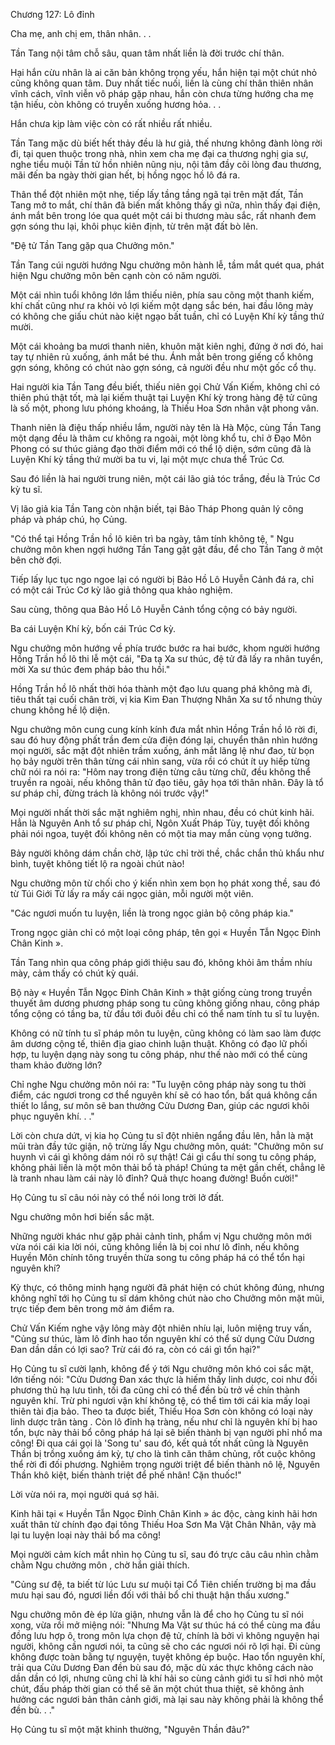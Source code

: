 




Chương 127: Lô đỉnh


Cha mẹ, anh chị em, thân nhân. . .

Tần Tang nội tâm chỗ sâu, quan tâm nhất liền là đời trước chí thân.

Hại hắn cừu nhân là ai căn bản không trọng yếu, hắn hiện tại một chút nhỏ cũng không quan tâm. Duy nhất tiếc nuối, liền là cùng chí thân thiên nhân vĩnh cách, vĩnh viễn vô pháp gặp nhau, hắn còn chưa từng hướng cha mẹ tận hiếu, còn không có truyền xuống hương hỏa. . .

Hắn chưa kịp làm việc còn có rất nhiều rất nhiều.

Tần Tang mặc dù biết hết thảy đều là hư giả, thế nhưng không đành lòng rời đi, tại quen thuộc trong nhà, nhìn xem cha mẹ đại ca thương nghị gia sự, nghe tiểu muội Tần tử hồn nhiên nũng nịu, nội tâm đầy cõi lòng đau thương, mãi đến ba ngày thời gian hết, bị hồng ngọc hồ lô đá ra.

Thân thể đột nhiên một nhẹ, tiếp lấy tầng tầng ngã tại trên mặt đất, Tần Tang mở to mắt, chí thân đã biến mất không thấy gì nữa, nhìn thấy đại điện, ánh mắt bên trong lóe qua quét một cái bi thương màu sắc, rất nhanh đem gợn sóng thu lại, khôi phục kiên định, từ trên mặt đất bò lên.

"Đệ tử Tần Tang gặp qua Chưởng môn."

Tần Tang cúi người hướng Ngu chưởng môn hành lễ, tầm mắt quét qua, phát hiện Ngu chưởng môn bên cạnh còn có năm người.

Một cái nhìn tuổi không lớn lắm thiếu niên, phía sau cõng một thanh kiếm, khí chất cũng như ra khỏi vỏ lợi kiếm một dạng sắc bén, hai đầu lông mày có không che giấu chút nào kiệt ngạo bất tuần, chỉ có Luyện Khí kỳ tầng thứ mười.

Một cái khoảng ba mươi thanh niên, khuôn mặt kiên nghị, đứng ở nơi đó, hai tay tự nhiên rủ xuống, ánh mắt bé thu. Ánh mắt bên trong giếng cổ không gợn sóng, không có chút nào gợn sóng, cả người đều như một gốc cổ thụ.

Hai người kia Tần Tang đều biết, thiếu niên gọi Chử Vấn Kiếm, không chỉ có thiên phú thật tốt, mà lại kiếm thuật tại Luyện Khí kỳ trong hàng đệ tử cũng là số một, phong lưu phóng khoáng, là Thiếu Hoa Sơn nhân vật phong vân.

Thanh niên là điệu thấp nhiều lắm, người này tên là Hà Mộc, cùng Tần Tang một dạng đều là thâm cư không ra ngoài, một lòng khổ tu, chỉ ở Đạo Môn Phong có sư thúc giảng đạo thời điểm mới có thể lộ diện, sớm cũng đã là Luyện Khí kỳ tầng thứ mười ba tu vi, lại một mực chưa thể Trúc Cơ.

Sau đó liền là hai người trung niên, một cái lão giả tóc trắng, đều là Trúc Cơ kỳ tu sĩ.

Vị lão giả kia Tần Tang còn nhận biết, tại Bảo Tháp Phong quản lý công pháp và pháp chú, họ Củng.

"Có thể tại Hồng Trần hồ lô kiên trì ba ngày, tâm tính không tệ, " Ngu chưởng môn khen ngợi hướng Tần Tang gật gật đầu, để cho Tần Tang ở một bên chờ đợi.

Tiếp lấy lục tục ngo ngoe lại có người bị Bảo Hồ Lô Huyễn Cảnh đá ra, chỉ có một cái Trúc Cơ kỳ lão giả thông qua khảo nghiệm.

Sau cùng, thông qua Bảo Hồ Lô Huyễn Cảnh tổng cộng có bảy người.

Ba cái Luyện Khí kỳ, bốn cái Trúc Cơ kỳ.

Ngu chưởng môn hướng về phía trước bước ra hai bước, khom người hướng Hồng Trần hồ lô thi lễ một cái, "Đa tạ Xa sư thúc, đệ tử đã lấy ra nhân tuyển, mời Xa sư thúc đem pháp bảo thu hồi."

Hồng Trần hồ lô nhất thời hóa thành một đạo lưu quang phá không mà đi, tiêu thất tại cuối chân trời, vị kia Kim Đan Thượng Nhân Xa sư tổ nhưng thủy chung không hề lộ diện.

Ngu chưởng môn cung cung kính kính đưa mắt nhìn Hồng Trần hồ lô rời đi, sau đó huy động phất trần đem cửa điện đóng lại, chuyển thân nhìn hướng mọi người, sắc mặt đột nhiên trầm xuống, ánh mắt lăng lệ như đao, từ bọn họ bảy người trên thân từng cái nhìn sang, vừa rồi có chút ít uy hiếp từng chữ nói ra nói ra: "Hôm nay trong điện từng câu từng chữ, đều không thể truyền ra ngoài, nếu không thân tử đạo tiêu, gây họa tới thân nhân. Đây là tổ sư pháp chỉ, đừng trách là không nói trước vậy!"

Mọi người nhất thời sắc mặt nghiêm nghị, nhìn nhau, đều có chút kinh hãi. Hẳn là Nguyên Anh tổ sư pháp chỉ, Ngôn Xuất Pháp Tùy, tuyệt đối không phải nói ngoa, tuyệt đối không nên có một tia may mắn cùng vọng tưởng.

Bảy người không dám chần chờ, lập tức chỉ trời thề, chắc chắn thủ khẩu như bình, tuyệt không tiết lộ ra ngoài chút nào!

Ngu chưởng môn từ chối cho ý kiến nhìn xem bọn họ phát xong thề, sau đó từ Túi Giới Tử lấy ra mấy cái ngọc giản, mỗi người một viên.

"Các ngươi muốn tu luyện, liền là trong ngọc giản bộ công pháp kia."

Trong ngọc giản chỉ có một loại công pháp, tên gọi « Huyền Tẫn Ngọc Đỉnh Chân Kinh ».

Tần Tang nhìn qua công pháp giới thiệu sau đó, không khỏi âm thầm nhíu mày, cảm thấy có chút kỳ quái.

Bộ này « Huyền Tẫn Ngọc Đỉnh Chân Kinh » thật giống cùng trong truyền thuyết âm dương phương pháp song tu cũng không giống nhau, công pháp tổng cộng có tầng ba, từ đầu tới đuôi đều chỉ có thể nam tính tu sĩ tu luyện.

Không có nữ tính tu sĩ pháp môn tu luyện, cũng không có làm sao làm được âm dương cộng tế, thiên địa giao chinh luận thuật. Không có đạo lữ phối hợp, tu luyện dạng này song tu công pháp, như thế nào mới có thể cùng tham khảo đường lớn?

Chỉ nghe Ngu chưởng môn nói ra: "Tu luyện công pháp này song tu thời điểm, các ngươi trong cơ thể nguyên khí sẽ có hao tổn, bất quá không cần thiết lo lắng, sư môn sẽ ban thưởng Cửu Dương Đan, giúp các ngươi khôi phục nguyên khí. . ."

Lời còn chưa dứt, vị kia họ Củng tu sĩ đột nhiên ngẩng đầu lên, hẳn là mặt mũi tràn đầy tức giận, nộ trừng lấy Ngu chưởng môn, quát: "Chưởng môn sư huynh vì cái gì không dám nói rõ sự thật! Cái gì cẩu thí song tu công pháp, không phải liền là một môn thải bổ tà pháp! Chúng ta mệt gần chết, chẳng lẽ là tranh nhau làm cái này lô đỉnh? Quả thực hoang đường! Buồn cười!"

Họ Củng tu sĩ câu nói này có thể nói long trời lở đất.

Ngu chưởng môn hơi biến sắc mặt.

Những người khác như gặp phải cảnh tỉnh, phẩm vị Ngu chưởng môn mới vừa nói cái kia lời nói, cũng không liền là bị coi như lô đỉnh, nếu không Huyền Môn chính tông truyền thừa song tu công pháp há có thể tổn hại nguyên khí?

Kỳ thực, có thông minh hạng người đã phát hiện có chút không đúng, nhưng không nghĩ tới họ Củng tu sĩ dám không chút nào cho Chưởng môn mặt mũi, trực tiếp đem bên trong mờ ám điểm ra.

Chử Vấn Kiếm nghe vậy lông mày đột nhiên nhíu lại, luôn miệng truy vấn, "Củng sư thúc, làm lô đỉnh hao tổn nguyên khí có thể sử dụng Cửu Dương Đan dần dần có lợi sao? Trừ cái đó ra, còn có cái gì tổn hại?"

Họ Củng tu sĩ cười lạnh, không để ý tới Ngu chưởng môn khó coi sắc mặt, lớn tiếng nói: "Cửu Dương Đan xác thực là hiếm thấy linh dược, coi như đối phương thủ hạ lưu tình, tối đa cũng chỉ có thể đền bù trở về chín thành nguyên khí. Trừ phi ngươi vận khí không tệ, có thể tìm tới cái kia mấy loại thiên tài địa bảo. Theo ta được biết, Thiếu Hoa Sơn còn không có loại này linh dược trân tàng . Còn lô đỉnh hạ tràng, nếu như chỉ là nguyên khí bị hao tổn, bực này thải bổ công pháp há lại sẽ biến thành bị vạn người phỉ nhổ ma công! Đi qua cái gọi là 'Song tu' sau đó, kết quả tốt nhất cũng là Nguyên Thần bị trồng xuống ám kỳ, tự cho là tình căn thâm chủng, rốt cuộc không thể rời đi đối phương. Nghiêm trọng người triệt để biến thành nô lệ, Nguyên Thần khô kiệt, biến thành triệt để phế nhân! Cặn thuốc!"

Lời vừa nói ra, mọi người quá sợ hãi.

Kinh hãi tại « Huyền Tẫn Ngọc Đỉnh Chân Kinh » ác độc, càng kinh hãi hơn xuất thân từ chính đạo đại tông Thiếu Hoa Sơn Ma Vật Chân Nhân, vậy mà lại tu luyện loại này thải bổ ma công!

Mọi người cảm kích mắt nhìn họ Củng tu sĩ, sau đó trực câu câu nhìn chằm chằm Ngu chưởng môn , chờ hắn giải thích.

"Củng sư đệ, ta biết từ lúc Lưu sư muội tại Cổ Tiên chiến trường bị ma đầu mưu hại sau đó, ngươi liền đối với thải bổ chi thuật hận thấu xương."

Ngu chưởng môn đè ép lửa giận, nhưng vẫn là để cho họ Củng tu sĩ nói xong, vừa rồi mở miệng nói: "Nhưng Ma Vật sư thúc há có thể cùng ma đầu đồng lưu hợp ô, trong môn lựa chọn đệ tử, chính là bởi vì không nguyện hại người, không cần ngươi nói, ta cũng sẽ cho các ngươi nói rõ lợi hại. Đi cùng không được toàn bằng tự nguyện, tuyệt không ép buộc. Hao tổn nguyên khí, trải qua Cửu Dương Đan đền bù sau đó, mặc dù xác thực không cách nào dần dần có lợi, nhưng cũng chỉ là khí hải so cùng cảnh giới tu sĩ hơi nhỏ một chút, đấu pháp thời gian có thể sẽ ăn một chút thua thiệt, sẽ không ảnh hưởng các ngươi bản thân cảnh giới, mà lại sau này không phải là không thể đền bù. . ."

Họ Củng tu sĩ một mặt khinh thường, "Nguyên Thần đâu?"




